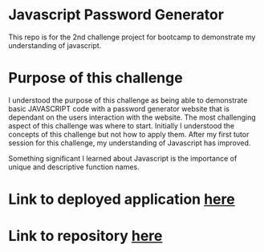 # Javascript Password Generator
This repo is for the 2nd challenge project for bootcamp to demonstrate my understanding of javascript.

# Purpose of this challenge
I understood the purpose of this challenge as being able to demonstrate basic JAVASCRIPT code with a password generator website that is dependant on the users interaction with the website. The most challenging aspect of this challenge was where to start. Initially I understood the concepts of this challenge but not how to apply them. 
After my first tutor session for this challenge, my understanding of Javascript has improved.

Something significant I learned about Javascript is the importance of unique and descriptive function names.

# Link to deployed application [here]()


# Link to repository [here](https://github.com/Olloyd321/Challenge-02) 